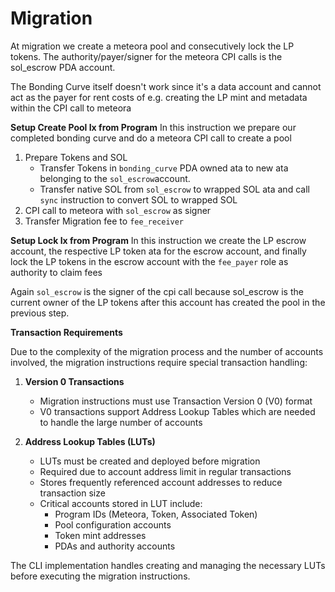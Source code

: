 # Migration

At migration we create a meteora pool and consecutively lock the LP tokens. The authority/payer/signer for the meteora CPI calls is the sol_escrow PDA account.

The Bonding Curve itself doesn't work since it's a data account and cannot act as the payer for rent costs of e.g. creating the LP mint and metadata within the CPI call to meteora

**Setup Create Pool Ix from Program**
In this instruction we prepare our completed bonding curve and do a meteora CPI call to create a pool

1. Prepare Tokens and SOL
    - Transfer Tokens in `bonding_curve` PDA owned ata to new ata belonging to the `sol_escrow`account.
    - Transfer native SOL from `sol_escrow` to wrapped SOL ata and call `sync` instruction to convert SOL to wrapped SOL
2. CPI call to meteora with `sol_escrow` as signer
3. Transfer Migration fee to `fee_receiver`

**Setup Lock Ix from Program**
In this instruction we create the LP escrow account, the respective LP token ata for the escrow account, and finally lock the LP tokens in the escrow account with the `fee_payer` role as authority to claim fees

Again `sol_escrow` is the signer of the cpi call because sol_escrow is the current owner of the LP tokens after this account has created the pool in the previous step.


**Transaction Requirements**

Due to the complexity of the migration process and the number of accounts involved, the migration instructions require special transaction handling:

1. **Version 0 Transactions**
   - Migration instructions must use Transaction Version 0 (V0) format
   - V0 transactions support Address Lookup Tables which are needed to handle the large number of accounts

2. **Address Lookup Tables (LUTs)**
   - LUTs must be created and deployed before migration
   - Required due to account address limit in regular transactions
   - Stores frequently referenced account addresses to reduce transaction size
   - Critical accounts stored in LUT include:
     - Program IDs (Meteora, Token, Associated Token)
     - Pool configuration accounts
     - Token mint addresses
     - PDAs and authority accounts

The CLI implementation handles creating and managing the necessary LUTs before executing the migration instructions.
